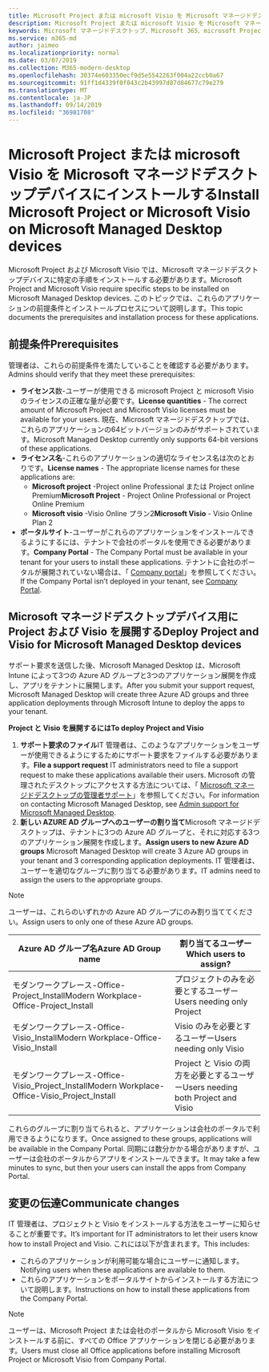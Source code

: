 ```yaml
---
title: Microsoft Project または microsoft Visio を Microsoft マネージドデスクトップデバイスにインストールする
description: Microsoft Project または microsoft Visio を Microsoft マネージドデスクトップデバイスにインストールするための情報
keywords: Microsoft マネージドデスクトップ、Microsoft 365、microsoft Project、Microsoft Visio
ms.service: m365-md
author: jaimeo
ms.localizationpriority: normal
ms.date: 03/07/2019
ms.collection: M365-modern-desktop
ms.openlocfilehash: 30374e603350ecf9d5e5542263f004a22ccb0a67
ms.sourcegitcommit: 91ff1d4339f0f043c2b43997d87d84677c79e279
ms.translationtype: MT
ms.contentlocale: ja-JP
ms.lasthandoff: 09/14/2019
ms.locfileid: "36981708"
---
```

# <a name="install-microsoft-project-or-microsoft-visio-on-microsoft-managed-desktop-devices"></a><span data-ttu-id="5dd32-104">Microsoft Project または microsoft Visio を Microsoft マネージドデスクトップデバイスにインストールする</span><span class="sxs-lookup"><span data-stu-id="5dd32-104">Install Microsoft Project or Microsoft Visio on Microsoft Managed Desktop devices</span></span>

<span data-ttu-id="5dd32-105">Microsoft Project および Microsoft Visio では、Microsoft マネージドデスクトップデバイスに特定の手順をインストールする必要があります。</span><span class="sxs-lookup"><span data-stu-id="5dd32-105">Microsoft Project and Microsoft Visio require specific steps to be installed on Microsoft Managed Desktop devices.</span></span> <span data-ttu-id="5dd32-106">このトピックでは、これらのアプリケーションの前提条件とインストールプロセスについて説明します。</span><span class="sxs-lookup"><span data-stu-id="5dd32-106">This topic documents the prerequisites and installation process for these applications.</span></span>

## <a name="prerequisites"></a><span data-ttu-id="5dd32-107">前提条件</span><span class="sxs-lookup"><span data-stu-id="5dd32-107">Prerequisites</span></span>

<span data-ttu-id="5dd32-108">管理者は、これらの前提条件を満たしていることを確認する必要があります。</span><span class="sxs-lookup"><span data-stu-id="5dd32-108">Admins should verify that they meet these prerequisites:</span></span>
- <span data-ttu-id="5dd32-109">**ライセンス**数-ユーザーが使用できる microsoft Project と microsoft Visio のライセンスの正確な量が必要です。</span><span class="sxs-lookup"><span data-stu-id="5dd32-109">**License quantities** - The correct amount of Microsoft Project and Microsoft Visio licenses must be available for your users.</span></span> <span data-ttu-id="5dd32-110">現在、Microsoft マネージドデスクトップでは、これらのアプリケーションの64ビットバージョンのみがサポートされています。</span><span class="sxs-lookup"><span data-stu-id="5dd32-110">Microsoft Managed Desktop currently only supports 64-bit versions of these applications.</span></span> 
- <span data-ttu-id="5dd32-111">**ライセンス名**-これらのアプリケーションの適切なライセンス名は次のとおりです。</span><span class="sxs-lookup"><span data-stu-id="5dd32-111">**License names** - The appropriate license names for these applications are:</span></span>
    - <span data-ttu-id="5dd32-112">**Microsoft project** -Project online Professional または Project online Premium</span><span class="sxs-lookup"><span data-stu-id="5dd32-112">**Microsoft Project** - Project Online Professional or Project Online Premium</span></span>
    - <span data-ttu-id="5dd32-113">**Microsoft visio** -Visio Online プラン2</span><span class="sxs-lookup"><span data-stu-id="5dd32-113">**Microsoft Visio** - Visio Online Plan 2</span></span>
- <span data-ttu-id="5dd32-114">**ポータルサイト**-ユーザーがこれらのアプリケーションをインストールできるようにするには、テナントで会社のポータルを使用できる必要があります。</span><span class="sxs-lookup"><span data-stu-id="5dd32-114">**Company Portal** -  The Company Portal must be available in your tenant for your users to install these applications.</span></span> <span data-ttu-id="5dd32-115">テナントに会社のポータルが展開されていない場合は、「 [Company portal](company-portal.md)」を参照してください。</span><span class="sxs-lookup"><span data-stu-id="5dd32-115">If the Company Portal isn’t deployed in your tenant, see [Company Portal](company-portal.md).</span></span>

## <a name="deploy-project-and-visio-for-microsoft-managed-desktop-devices"></a><span data-ttu-id="5dd32-116">Microsoft マネージドデスクトップデバイス用に Project および Visio を展開する</span><span class="sxs-lookup"><span data-stu-id="5dd32-116">Deploy Project and Visio for Microsoft Managed Desktop devices</span></span>
<span data-ttu-id="5dd32-117">サポート要求を送信した後、Microsoft Managed Desktop は、Microsoft Intune によって3つの Azure AD グループと3つのアプリケーション展開を作成し、アプリをテナントに展開します。</span><span class="sxs-lookup"><span data-stu-id="5dd32-117">After you submit your support request, Microsoft Managed Desktop will create three Azure AD groups and three application deployments through Microsoft Intune to deploy the apps to your tenant.</span></span>  

<span data-ttu-id="5dd32-118">**Project と Visio を展開するには**</span><span class="sxs-lookup"><span data-stu-id="5dd32-118">**To deploy Project and Visio**</span></span>
1. <span data-ttu-id="5dd32-119">**サポート要求のファイル**IT 管理者は、このようなアプリケーションをユーザーが使用できるようにするためにサポート要求をファイルする必要があります。</span><span class="sxs-lookup"><span data-stu-id="5dd32-119">**File a support request** IT administrators need to file a support request to make these applications available their users.</span></span> <span data-ttu-id="5dd32-120">Microsoft の管理されたデスクトップにアクセスする方法については、「 [Microsoft マネージドデスクトップの管理者サポート](../working-with-managed-desktop/admin-support.md)」を参照してください。</span><span class="sxs-lookup"><span data-stu-id="5dd32-120">For information on contacting Microsoft Managed Desktop, see [Admin support for Microsoft Managed Desktop](../working-with-managed-desktop/admin-support.md).</span></span>
2. <span data-ttu-id="5dd32-121">**新しい AZURE AD グループへのユーザーの割り当て**Microsoft マネージドデスクトップは、テナントに3つの Azure AD グループと、それに対応する3つのアプリケーション展開を作成します。</span><span class="sxs-lookup"><span data-stu-id="5dd32-121">**Assign users to new Azure AD groups** Microsoft Managed Desktop will create 3 Azure AD groups in your tenant and 3 corresponding application deployments.</span></span> <span data-ttu-id="5dd32-122">IT 管理者は、ユーザーを適切なグループに割り当てる必要があります。</span><span class="sxs-lookup"><span data-stu-id="5dd32-122">IT admins need to assign the users to the appropriate groups.</span></span>

>[!NOTE]
><span data-ttu-id="5dd32-123">ユーザーは、これらのいずれかの Azure AD グループにのみ割り当ててください。</span><span class="sxs-lookup"><span data-stu-id="5dd32-123">Assign users to only one of these Azure AD groups.</span></span> 

<span data-ttu-id="5dd32-124">Azure AD グループ名</span><span class="sxs-lookup"><span data-stu-id="5dd32-124">Azure AD Group name</span></span> | <span data-ttu-id="5dd32-125">割り当てるユーザー</span><span class="sxs-lookup"><span data-stu-id="5dd32-125">Which users to assign?</span></span>   
 --- | ---
<span data-ttu-id="5dd32-126">モダンワークプレース-Office-Project_Install</span><span class="sxs-lookup"><span data-stu-id="5dd32-126">Modern Workplace-Office-Project_Install</span></span> | <span data-ttu-id="5dd32-127">プロジェクトのみを必要とするユーザー</span><span class="sxs-lookup"><span data-stu-id="5dd32-127">Users needing only Project</span></span>
<span data-ttu-id="5dd32-128">モダンワークプレース-Office-Visio_Install</span><span class="sxs-lookup"><span data-stu-id="5dd32-128">Modern Workplace-Office-Visio_Install</span></span> | <span data-ttu-id="5dd32-129">Visio のみを必要とするユーザー</span><span class="sxs-lookup"><span data-stu-id="5dd32-129">Users needing only Visio</span></span>
<span data-ttu-id="5dd32-130">モダンワークプレース-Office-Visio_Project_Install</span><span class="sxs-lookup"><span data-stu-id="5dd32-130">Modern Workplace-Office-Visio_Project_Install</span></span> | <span data-ttu-id="5dd32-131">Project と Visio の両方を必要とするユーザー</span><span class="sxs-lookup"><span data-stu-id="5dd32-131">Users needing both Project and Visio</span></span>

<span data-ttu-id="5dd32-132">これらのグループに割り当てられると、アプリケーションは会社のポータルで利用できるようになります。</span><span class="sxs-lookup"><span data-stu-id="5dd32-132">Once assigned to these groups, applications will be available in the Company Portal.</span></span> <span data-ttu-id="5dd32-133">同期には数分かかる場合がありますが、ユーザーは会社のポータルからアプリをインストールできます。</span><span class="sxs-lookup"><span data-stu-id="5dd32-133">It may take a few minutes to sync, but then your users can install the apps from Company Portal.</span></span> 

## <a name="communicate-changes"></a><span data-ttu-id="5dd32-134">変更の伝達</span><span class="sxs-lookup"><span data-stu-id="5dd32-134">Communicate changes</span></span>
<span data-ttu-id="5dd32-135">IT 管理者は、プロジェクトと Visio をインストールする方法をユーザーに知らせることが重要です。</span><span class="sxs-lookup"><span data-stu-id="5dd32-135">It’s important for IT administrators to let their users know how to install Project and Visio.</span></span> <span data-ttu-id="5dd32-136">これには以下が含まれます。</span><span class="sxs-lookup"><span data-stu-id="5dd32-136">This includes:</span></span> 
- <span data-ttu-id="5dd32-137">これらのアプリケーションが利用可能な場合にユーザーに通知します。</span><span class="sxs-lookup"><span data-stu-id="5dd32-137">Notifying users when these applications are available to them.</span></span> 
- <span data-ttu-id="5dd32-138">これらのアプリケーションをポータルサイトからインストールする方法について説明します。</span><span class="sxs-lookup"><span data-stu-id="5dd32-138">Instructions on how to install these applications from the Company Portal.</span></span>

>[!NOTE]
><span data-ttu-id="5dd32-139">ユーザーは、Microsoft Project または会社のポータルから Microsoft Visio をインストールする前に、すべての Office アプリケーションを閉じる必要があります。</span><span class="sxs-lookup"><span data-stu-id="5dd32-139">Users must close all Office applications before installing Microsoft Project or Microsoft Visio from Company Portal.</span></span> 
